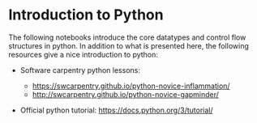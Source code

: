 # Introduction to Python

The following notebooks introduce the core datatypes and control flow
structures in python.  In addition to what is presented here, the
following resources give a nice introduction to python:

* Software carpentry python lessons:
  * https://swcarpentry.github.io/python-novice-inflammation/
  * http://swcarpentry.github.io/python-novice-gapminder/

* Official python tutorial:
  https://docs.python.org/3/tutorial/
